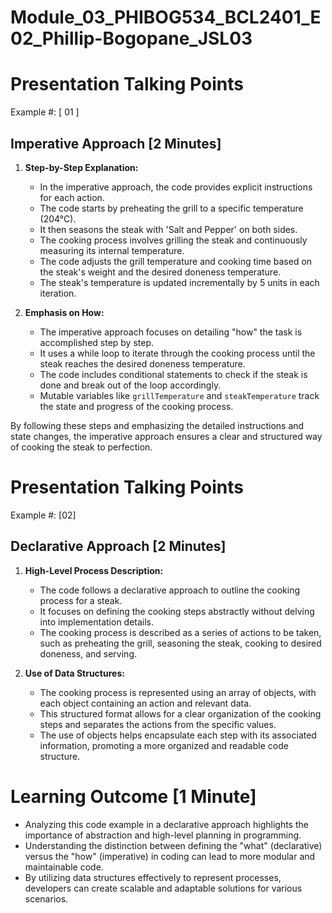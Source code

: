 # Module_03_PHIBOG534_BCL2401_E02_Phillip-Bogopane_JSL03

# Presentation Talking Points

Example #: [ 01 ]


## Imperative Approach [2 Minutes]

1. **Step-by-Step Explanation:**
   
   - In the imperative approach, the code provides explicit instructions for each action.
   - The code starts by preheating the grill to a specific temperature (204°C).
   - It then seasons the steak with 'Salt and Pepper' on both sides.
   - The cooking process involves grilling the steak and continuously measuring its internal temperature.
   - The code adjusts the grill temperature and cooking time based on the steak's weight and the desired doneness temperature.
   - The steak's temperature is updated incrementally by 5 units in each iteration.

3. **Emphasis on How:**
   - The imperative approach focuses on detailing "how" the task is accomplished step by step.
   - It uses a while loop to iterate through the cooking process until the steak reaches the desired doneness temperature.
   - The code includes conditional statements to check if the steak is done and break out of the loop 
    accordingly.
   - Mutable variables like `grillTemperature` and `steakTemperature` track the state and progress of 
   the cooking process.

By following these steps and emphasizing the detailed instructions and state changes, the imperative approach ensures a clear and structured way of cooking the steak to perfection.


# Presentation Talking Points

Example #: [02]

## Declarative Approach [2 Minutes]

1. **High-Level Process Description:**
   - The code follows a declarative approach to outline the cooking process for a steak.
   - It focuses on defining the cooking steps abstractly without delving into implementation details.
   - The cooking process is described as a series of actions to be taken, such as preheating the grill, seasoning the steak, cooking to desired doneness, and serving.

2. **Use of Data Structures:**
   - The cooking process is represented using an array of objects, with each object containing an action 
     and relevant data.
   - This structured format allows for a clear organization of the cooking steps and separates the 
     actions from the specific values.
   - The use of objects helps encapsulate each step with its associated information, promoting a more 
     organized and readable code structure.

# Learning Outcome [1 Minute]

- Analyzing this code example in a declarative approach highlights the importance of abstraction and 
  high-level planning in programming.
- Understanding the distinction between defining the "what" (declarative) versus the "how" (imperative) 
  in coding can lead to more modular and maintainable code.
- By utilizing data structures effectively to represent processes, developers can create scalable and 
  adaptable solutions for various scenarios.




